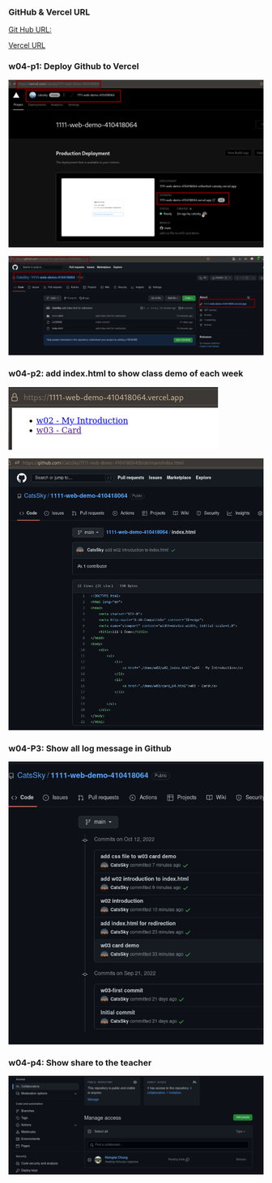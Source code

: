 ### GitHub & Vercel URL

[Git Hub URL:](https://github.com/CatsSky/1111-web-demo-410418064)

[Vercel URL](https://1111-web-demo-410418064.vercel.app/)

### w04-p1: Deploy Github to Vercel

![](./w04_1.png)

![](./w04_2.png)

###  w04-p2: add index.html to show class demo of each week

![](./w04_3.png)

![](./w04_4.png)

### w04-P3: Show all log message in Github

![](./w04_5.png)

### w04-p4: Show share to the teacher

![](./w04_6.png)
